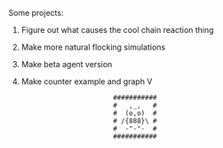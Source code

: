 Some projects:

1) Figure out what causes the cool chain reaction thing
2) Make more natural flocking simulations
3) Make beta agent version
4) Make counter example and graph V
   
                         
                              ###########
                              #   ,_,   #
                              #  (o,o)  #
                              # /{888}\ #
                              #  -"-"-  # 
                              ###########
